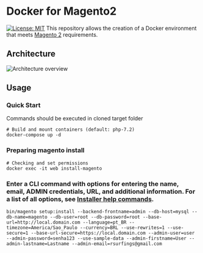 # Docker for Magento2
[![License: MIT](https://img.shields.io/badge/License-MIT-blue.svg)](https://opensource.org/licenses/MIT)
This repository allows the creation of a Docker environment that meets
[Magento 2](http://devdocs.magento.com/guides/v2.2/install-gde/system-requirements-tech.html) requirements.

## Architecture
![Architecture overview](docs/architecture.png "Architecture")

## Usage
### Quick Start
Commands should be executed in cloned target folder 
```
# Build and mount containers (default: php-7.2)
docker-compose up -d
```
### Preparing magento install
```
# Checking and set permissions
docker exec -it web install-magento
```
### Enter a CLI command with options for entering the name, email, ADMIN credentials, URL, and additional information. For a list of all options, see [Installer help commands](https://devdocs.magento.com/guides/v2.3/install-gde/install/cli/install-cli-install.html#instgde-cli-help-cmds). 
```
bin/magento setup:install --backend-frontname=admin --db-host=mysql --db-name=magento --db-user=root --db-password=root --base-url=http://local.domain.com --language=pt_BR --timezone=America/Sao_Paulo --currency=BRL --use-rewrites=1 --use-secure=1 --base-url-secure=https://local.domain.com --admin-user=user --admin-password=senha123 --use-sample-data --admin-firstname=User --admin-lastname=Lastname --admin-email=rsurfings@gmail.com
```
